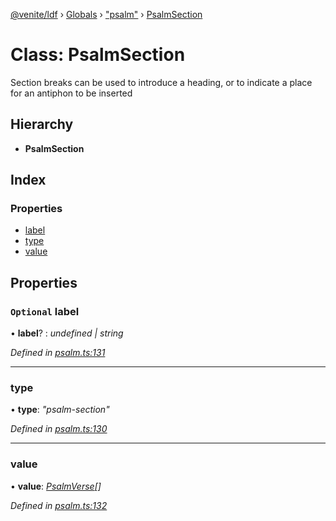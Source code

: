 [@venite/ldf](../README.md) › [Globals](../globals.md) › ["psalm"](../modules/_psalm_.md) › [PsalmSection](_psalm_.psalmsection.md)

# Class: PsalmSection

Section breaks can be used to introduce a heading, or to indicate a place for an antiphon to be inserted

## Hierarchy

* **PsalmSection**

## Index

### Properties

* [label](_psalm_.psalmsection.md#optional-label)
* [type](_psalm_.psalmsection.md#type)
* [value](_psalm_.psalmsection.md#value)

## Properties

### `Optional` label

• **label**? : *undefined | string*

*Defined in [psalm.ts:131](https://github.com/gbj/venite/blob/b189404/ldf/src/psalm.ts#L131)*

___

###  type

• **type**: *"psalm-section"*

*Defined in [psalm.ts:130](https://github.com/gbj/venite/blob/b189404/ldf/src/psalm.ts#L130)*

___

###  value

• **value**: *[PsalmVerse](_psalm_.psalmverse.md)[]*

*Defined in [psalm.ts:132](https://github.com/gbj/venite/blob/b189404/ldf/src/psalm.ts#L132)*
